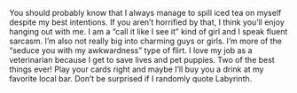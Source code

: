 You should probably know that I always manage to spill iced tea on myself despite my best intentions. If you aren’t horrified by that, I think you’ll enjoy hanging out with me. I am a “call it like I see it” kind of girl and I speak fluent sarcasm. I’m also not really big into charming guys or girls. I’m more of the “seduce you with my awkwardness” type of flirt. I love my job as a veterinarian because I get to save lives and pet puppies. Two of the best things ever! Play your cards right and maybe I’ll buy you a drink at my favorite local bar. Don’t be surprised if I randomly quote Labyrinth.